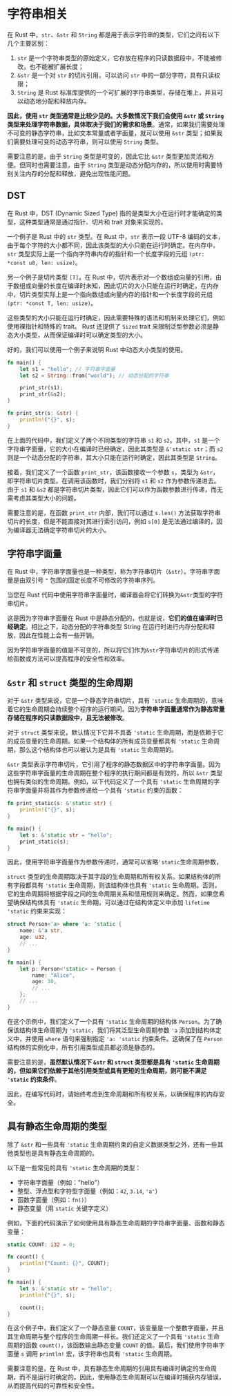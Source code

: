
# 字符串相关

在 Rust 中，`str`、`&str` 和 `String` 都是用于表示字符串的类型，它们之间有以下几个主要区别：

1. `str` 是一个字符串类型的原始定义，它存放在程序的只读数据段中，不能被修改，也不能被扩展长度；
2. `&str` 是一个对 `str` 的切片引用，可以访问 `str` 中的一部分字符，具有只读权限；
3. `String` 是 Rust 标准库提供的一个可扩展的字符串类型，存储在堆上，并且可以动态地分配和释放内存。

**因此，使用 `str` 类型通常是比较少见的。大多数情况下我们会使用 `&str` 或 `String` 类型来处理字符串数据，具体取决于我们的需求和场景**。通常，如果我们需要处理不可变的静态字符串，比如文本常量或者字面量，就可以使用 `&str` 类型；如果我们需要处理可变的动态字符串，则可以使用 `String` 类型。

需要注意的是，由于 `String` 类型是可变的，因此它比 `&str` 类型更加灵活和方便。但同时也需要注意，由于 `String` 类型是动态分配内存的，所以使用时需要特别关注内存的分配和释放，避免出现性能问题。


## DST
在 Rust 中，DST (Dynamic Sized Type) 指的是类型大小在运行时才能确定的类型，这种类型通常是通过指针、切片和 trait 对象来实现的。

一个例子是 Rust 中的 `str` 类型。在 Rust 中，`str` 表示一段 UTF-8 编码的文本，由于每个字符的大小都不同，因此该类型的大小只能在运行时确定。在内存中，`str` 类型实际上是一个指向字符串内存的指针和一个长度字段的元组 `(ptr: *const u8, len: usize)`。

另一个例子是切片类型 `[T]`。在 Rust 中，切片表示对一个数组或向量的引用，由于数组或向量的长度在编译时未知，因此切片的大小只能在运行时确定。在内存中，切片类型实际上是一个指向数组或向量内存的指针和一个长度字段的元组 `(ptr: *const T, len: usize)`。

这些类型的大小只能在运行时确定，因此需要特殊的语法和机制来处理它们，例如使用裸指针和特殊的 trait。
Rust 还提供了 `Sized` trait 来限制泛型参数必须是静态大小类型，从而保证编译时可以确定类型的大小。

好的，我们可以使用一个例子来说明 Rust 中动态大小类型的使用。

```rust
fn main() {
    let s1 = "hello"; // 字符串字面量
    let s2 = String::from("world"); // 动态分配的字符串

    print_str(s1);
    print_str(&s2);
}

fn print_str(s: &str) {
    println!("{}", s);
}
```

在上面的代码中，我们定义了两个不同类型的字符串 `s1` 和 `s2`。其中，`s1` 是一个字符串字面量，它的大小在编译时已经确定，因此其类型是 `&'static str`；而 `s2` 则是一个动态分配的字符串，其大小只能在运行时确定，因此其类型是 `String`。

接着，我们定义了一个函数 `print_str`，该函数接收一个参数 `s`，类型为 `&str`，即字符串切片类型。在调用该函数时，我们分别将 `s1` 和 `s2` 作为参数传递进去。由于 `s1` 和 `&s2` 都是字符串切片类型，因此它们可以作为函数参数进行传递，而无需考虑其类型大小的问题。

需要注意的是，在函数 `print_str` 内部，我们可以通过 `s.len()` 方法获取字符串切片的长度，但是不能直接对其进行索引访问，例如 `s[0]` 是无法通过编译的，因为编译器无法确定字符串切片的大小。

## 字符串字面量
在 Rust 中，字符串字面量也是一种类型，称为字符串切片（`&str`）。字符串字面量是由双引号 `"` 包围的固定长度不可修改的字符串序列。

当您在 Rust 代码中使用字符串字面量时，编译器会将它们转换为`&str`类型的字符串切片。

这是因为字符串字面量在 Rust 中是静态分配的，也就是说，**它们的值在编译时已经确定**。相比之下，动态分配的字符串类型 String 在运行时进行内存分配和释放，因此在性能上会有一些开销。

因为字符串字面量的值是不可变的，所以将它们作为`&str`字符串切片的形式传递给函数或方法可以提高程序的安全性和效率。


## `&str` 和 `struct` 类型的生命周期

对于 `&str` 类型来说，它是一个静态字符串切片，具有 `'static` 生命周期的，意味着它的生命周期会持续整个程序的运行期间。因为**字符串字面量通常作为静态常量存储在程序的只读数据段中，且无法被修改**。

对于 `struct` 类型来说，默认情况下它并不具备 `'static` 生命周期，而是依赖于它的成员变量的生命周期。如果一个结构体的所有成员变量都具有 `'static` 生命周期，那么这个结构体也可以被认为是具有 `'static` 生命周期的。

`&str` 类型表示字符串切片，它引用了程序的静态数据区中的字符串字面量。因为这些字符串字面量的生命周期在整个程序的执行期间都是有效的，所以 `&str` 类型也拥有类似的生命周期。例如，以下代码定义了一个具有 `'static` 生命周期的字符串字面量并将其作为参数传递给一个具有 `'static` 约束的函数：

```rust
fn print_static(s: &'static str) {
    println!("{}", s);
}

fn main() {
    let s: &'static str = "hello";
    print_static(s);
}
```

因此，使用字符串字面量作为参数传递时，通常可以省略`'static`生命周期参数，


`struct` 类型的生命周期取决于其字段的生命周期和所有权关系。如果结构体的所有字段都具有 `'static` 生命周期，则该结构体也具有 `'static` 生命周期。否则，它的生命周期将根据字段之间的生命周期关系和借用规则来确定。然而，如果您希望确保结构体具有 `'static` 生命期，可以通过在结构体定义中添加 `lifetime 'static` 约束来实现：

```rust
struct Person<'a> where 'a: 'static {
    name: &'a str,
    age: u32,
    // ...
}

fn main() {
    let p: Person<'static> = Person {
        name: "Alice",
        age: 30,
        // ...
    };
    // ...
}
```

在这个示例中，我们定义了一个具有 `'static` 生命周期的结构体 `Person`。为了确保该结构体生命周期为 `'static`，我们将其泛型生命周期参数 `'a` 添加到结构体定义中，并使用 `where` 语句来强制指定 `'a: 'static` 约束条件。这确保了在 `Person` 结构体的实例化中，所有引用类型成员都必须是静态的。

需要注意的是，**虽然默认情况下 `&str` 和 `struct` 类型都是具有 `'static` 生命周期的，但如果它们依赖于其他引用类型或具有更短的生命周期，则可能不满足 `'static` 约束条件**。

因此，在编写代码时，请始终考虑到生命周期和所有权关系，以确保程序的内存安全。

## 具有静态生命周期的类型

除了 `&str` 和一些具有 `'static` 生命周期约束的自定义数据类型之外，还有一些其他类型也是具有静态生命周期的。

以下是一些常见的具有 `'static` 生命周期的类型：

- 字符串字面量（例如："hello"）
- 整型、浮点型和字符型字面量（例如：`42`, `3.14`, `'a'`）
- 函数字面量（例如：`fn()`）
- 静态变量（用 `static` 关键字定义）

例如，下面的代码演示了如何使用具有静态生命周期的字符串字面量、函数和静态变量：

```rust
static COUNT: i32 = 0;

fn count() {
    println!("Count: {}", COUNT);
}

fn main() {
    let s: &'static str = "hello";
    println!("{}", s);

    count();
}
```

在这个例子中，我们定义了一个静态变量 `COUNT`，该变量是一个整数字面量，并且其生命周期与整个程序的生命周期一样长。我们还定义了一个具有 `'static` 生命周期的函数 `count()`，该函数输出静态变量 `COUNT` 的值。最后，我们使用字符串字面量 `s` 调用 `println!` 宏，该字符串也具有 `'static` 生命周期。

需要注意的是，在 Rust 中，具有静态生命周期的引用具有编译时确定的生命周期，而不是运行时确定的。因此，使用静态生命周期可以在编译时捕获内存错误，从而提高代码的可靠性和安全性。
